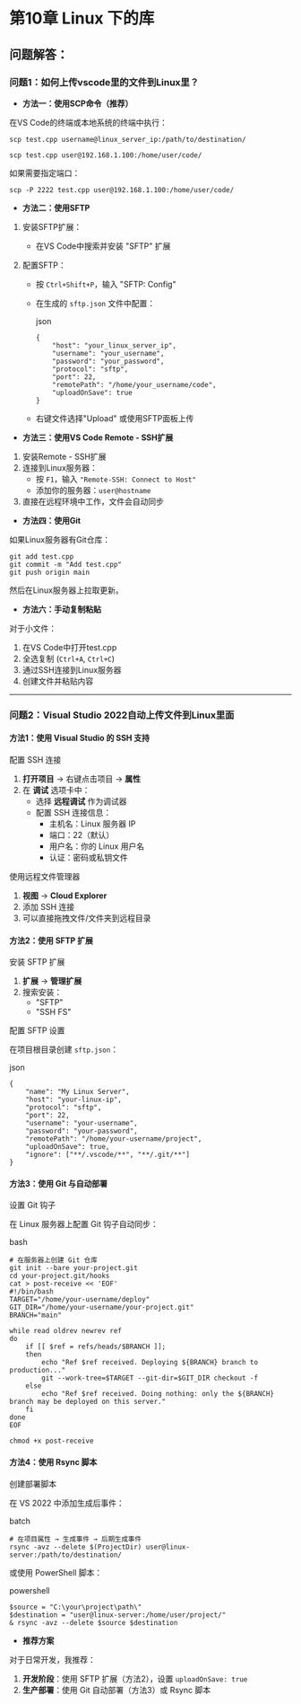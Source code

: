 # 第10章 Linux 下的库

## 问题解答：

### 问题1：如何上传vscode里的文件到Linux里？

- **方法一：使用SCP命令（推荐）**

在VS Code的终端或本地系统的终端中执行：

```li
scp test.cpp username@linux_server_ip:/path/to/destination/
```

```
scp test.cpp user@192.168.1.100:/home/user/code/
```

如果需要指定端口：

```
scp -P 2222 test.cpp user@192.168.1.100:/home/user/code/
```

- **方法二：使用SFTP**

1. 安装SFTP扩展：

   - 在VS Code中搜索并安装 "SFTP" 扩展

2. 配置SFTP：

   - 按 `Ctrl+Shift+P`，输入 "SFTP: Config"

   - 在生成的 `sftp.json` 文件中配置：

     json

     ```
     {
         "host": "your_linux_server_ip",
         "username": "your_username",
         "password": "your_password",
         "protocol": "sftp",
         "port": 22,
         "remotePath": "/home/your_username/code",
         "uploadOnSave": true
     }
     ```

   - 右键文件选择"Upload" 或使用SFTP面板上传

- **方法三：使用VS Code Remote - SSH扩展**

1. 安装Remote - SSH扩展
2. 连接到Linux服务器：
   - 按 `F1`，输入 `"Remote-SSH: Connect to Host"`
   - 添加你的服务器：`user@hostname`
3. 直接在远程环境中工作，文件会自动同步

- **方法四：使用Git**

如果Linux服务器有Git仓库：

```
git add test.cpp
git commit -m "Add test.cpp"
git push origin main
```

然后在Linux服务器上拉取更新。

- **方法六：手动复制粘贴**

对于小文件：

1. 在VS Code中打开test.cpp
2. 全选复制 (`Ctrl+A`, `Ctrl+C`)
3. 通过SSH连接到Linux服务器
4. 创建文件并粘贴内容

------

### 问题2：Visual Studio 2022自动上传文件到Linux里面

#### **方法1：使用 Visual Studio 的 SSH 支持**

配置 SSH 连接

1. **打开项目** → 右键点击项目 → **属性**
2. 在 **调试** 选项卡中：
   - 选择 **远程调试** 作为调试器
   - 配置 SSH 连接信息：
     - 主机名：Linux 服务器 IP
     - 端口：22（默认）
     - 用户名：你的 Linux 用户名
     - 认证：密码或私钥文件

使用远程文件管理器

1. **视图** → **Cloud Explorer**
2. 添加 SSH 连接
3. 可以直接拖拽文件/文件夹到远程目录

#### **方法2：使用 SFTP 扩展**

安装 SFTP 扩展

1. **扩展** → **管理扩展**
2. 搜索安装：
   - "SFTP"
   - "SSH FS"

配置 SFTP 设置

在项目根目录创建 `sftp.json`：

json

```
{
    "name": "My Linux Server",
    "host": "your-linux-ip",
    "protocol": "sftp",
    "port": 22,
    "username": "your-username",
    "password": "your-password",
    "remotePath": "/home/your-username/project",
    "uploadOnSave": true,
    "ignore": ["**/.vscode/**", "**/.git/**"]
}
```

#### **方法3：使用 Git 与自动部署**

设置 Git 钩子

在 Linux 服务器上配置 Git 钩子自动同步：

bash

```
# 在服务器上创建 Git 仓库
git init --bare your-project.git
cd your-project.git/hooks
cat > post-receive << 'EOF'
#!/bin/bash
TARGET="/home/your-username/deploy"
GIT_DIR="/home/your-username/your-project.git"
BRANCH="main"

while read oldrev newrev ref
do
    if [[ $ref = refs/heads/$BRANCH ]];
    then
        echo "Ref $ref received. Deploying ${BRANCH} branch to production..."
        git --work-tree=$TARGET --git-dir=$GIT_DIR checkout -f
    else
        echo "Ref $ref received. Doing nothing: only the ${BRANCH} branch may be deployed on this server."
    fi
done
EOF

chmod +x post-receive
```

#### **方法4：使用 Rsync 脚本**

创建部署脚本

在 VS 2022 中添加生成后事件：

batch

```
# 在项目属性 → 生成事件 → 后期生成事件
rsync -avz --delete $(ProjectDir) user@linux-server:/path/to/destination/
```

或使用 PowerShell 脚本：

powershell

```
$source = "C:\your\project\path\"
$destination = "user@linux-server:/home/user/project/"
& rsync -avz --delete $source $destination
```

- **推荐方案**

对于日常开发，我推荐：

1. **开发阶段**：使用 SFTP 扩展（方法2），设置 `uploadOnSave: true`
2. **生产部署**：使用 Git 自动部署（方法3）或 Rsync 脚本